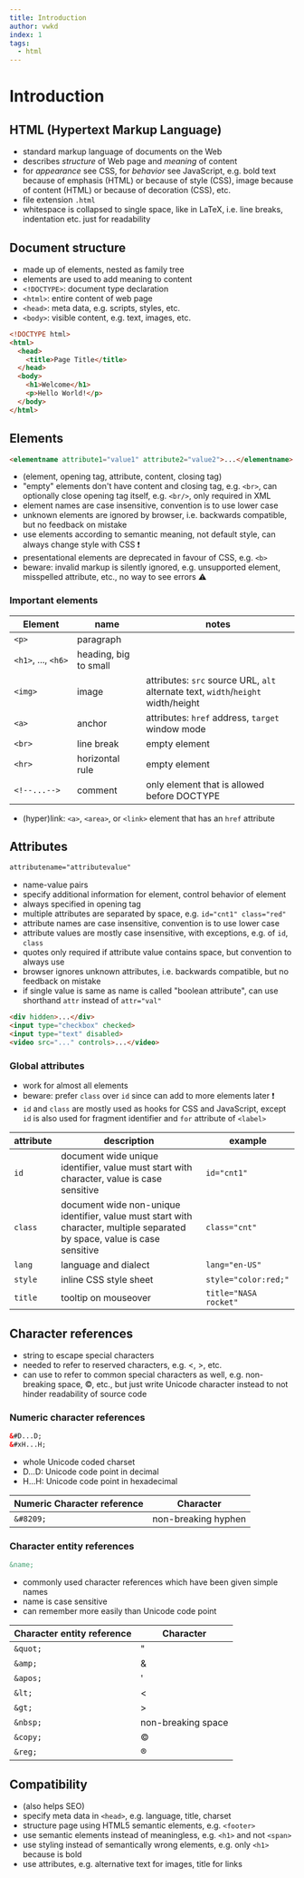 ```yaml
---
title: Introduction
author: vwkd
index: 1
tags:
  - html
---
```

# Introduction



## HTML (Hypertext Markup Language)

- standard markup language of documents on the Web
- describes _structure_ of Web page and _meaning_ of content
- for _appearance_ see CSS, for _behavior_ see JavaScript, e.g. bold text because of emphasis (HTML) or because of style (CSS), image because of content (HTML) or because of decoration (CSS), etc.
- file extension `.html`
- whitespace is collapsed to single space, like in LaTeX, i.e. line breaks, indentation etc. just for readability



## Document structure

- made up of elements, nested as family tree
- elements are used to add meaning to content
- `<!DOCTYPE>`: document type declaration
- `<html>`: entire content of web page
- `<head>`: meta data, e.g. scripts, styles, etc.
- `<body>`: visible content, e.g. text, images, etc.

```html
<!DOCTYPE html>
<html>
  <head>
    <title>Page Title</title>
  </head>
  <body>
    <h1>Welcome</h1>
    <p>Hello World!</p>
  </body>
</html>
```



## Elements

```html
<elementname attribute1="value1" attribute2="value2">...</elementname>
```

- (element, opening tag, attribute, content, closing tag)
- "empty" elements don't have content and closing tag, e.g. `<br>`, can optionally close opening tag itself, e.g. `<br/>`, only required in XML
- element names are case insensitive, convention is to use lower case
- unknown elements are ignored by browser, i.e. backwards compatible, but no feedback on mistake
- use elements according to semantic meaning, not default style, can always change style with CSS ❗️
- presentational elements are deprecated in favour of CSS, e.g. `<b>`
- beware: invalid markup is silently ignored, e.g. unsupported element, misspelled attribute, etc., no way to see errors ⚠️

### Important elements

| Element | name | notes |
| - | - | - |
| `<p>` | paragraph | |
| `<h1>`,&nbsp;...,&nbsp;`<h6>` | heading, big to small | |
| `<img>` | image | attributes: `src` source URL, `alt` alternate text, `width`/`height` width/height |
| `<a>` | anchor | attributes: `href` address, `target` window mode |
| `<br>` | line break | empty element |
| `<hr>` | horizontal rule | empty element |
| `<!--...-->` | comment | only element that is allowed before DOCTYPE |

- (hyper)link: `<a>`, `<area>`, or `<link>` element that has an `href` attribute



## Attributes

```html
attributename="attributevalue"
```

- name-value pairs
- specify additional information for element, control behavior of element
- always specified in opening tag
- multiple attributes are separated by space, e.g. `id="cnt1" class="red"`
- attribute names are case insensitive, convention is to use lower case
- attribute values are mostly case insensitive, with exceptions, e.g. of `id`, `class`
- quotes only required if attribute value contains space, but convention to always use
- browser ignores unknown attributes, i.e. backwards compatible, but no feedback on mistake
- if single value is same as name is called "boolean attribute", can use shorthand `attr` instead of `attr="val"`

```html
<div hidden>...</div>
<input type="checkbox" checked>
<input type="text" disabled>
<video src="..." controls>...</video>
```

### Global attributes

- work for almost all elements
- beware: prefer `class` over `id` since can add to more elements later ❗️
- `id` and `class` are mostly used as hooks for CSS and JavaScript, except `id` is also used for fragment identifier and `for` attribute of `<label>`

| attribute | description | example |
| - | - | - |
| `id` | document wide unique identifier, value must start with character, value is case sensitive | `id="cnt1"` |
| `class` | document wide non-unique identifier, value must start with character, multiple separated by space, value is case sensitive | `class="cnt"` |
| `lang` | language and dialect | `lang="en-US"` |
| `style` | inline CSS style sheet | `style="color:red;"`  |
| `title` | tooltip on mouseover | `title="NASA rocket"` |



## Character references

- string to escape special characters
- needed to refer to reserved characters, e.g. &lt;, &gt;, etc.
- can use to refer to common special characters as well, e.g. non-breaking space, &copy;, etc., but just write Unicode character instead to not hinder readability of source code

### Numeric character references

```html
&#D...D;
&#xH...H;
```

- whole Unicode coded charset
- D...D: Unicode code point in decimal
- H...H: Unicode code point in hexadecimal

| Numeric Character reference | Character           |
| --------------------------- | ------------------- |
| `&#8209;`                   | non-breaking hyphen |

### Character entity references

```html
&name;
```

- commonly used character references which have been given simple names
- name is case sensitive
- can remember more easily than Unicode code point

| Character entity reference | Character          |
| -------------------------- | ------------------ |
| `&quot;`                   | &quot;             |
| `&amp;`                    | &amp;              |
| `&apos;`                   | &apos;             |
| `&lt;`                     | &lt;               |
| `&gt;`                     | &gt;               |
| `&nbsp;`                   | non-breaking space |
| `&copy;`                   | &copy;             |
| `&reg;`                    | &reg;              |



## Compatibility

- (also helps SEO)
- specify meta data in `<head>`, e.g. language, title, charset
- structure page using HTML5 semantic elements, e.g. `<footer>`
- use semantic elements instead of meaningless, e.g. `<h1>` and not `<span>`
- use styling instead of semantically wrong elements, e.g. only `<h1>` because is bold
- use attributes, e.g. alternative text for images, title for links